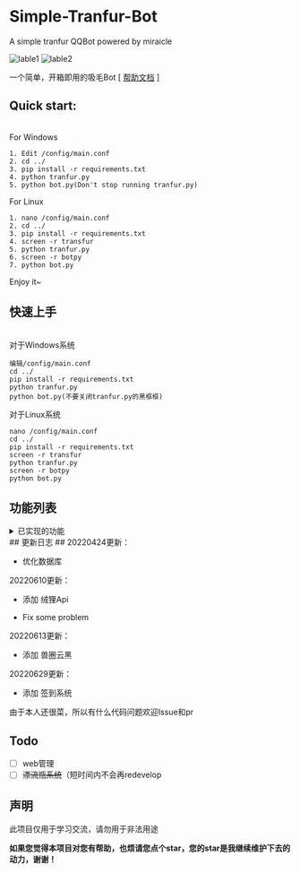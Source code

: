 # Simple-Tranfur-Bot
A simple tranfur QQBot powered by miraicle

![lable1](https://img.shields.io/static/v1?label=python&message=3.9&color=green) ![lable2](https://img.shields.io/static/v1?label=powered%20by&message=miraicle&color=red)

一个简单，开箱即用的吸毛Bot  [ [帮助文档](https://www.uwpg.xyz/docs "帮助文档") ]

## Quick start: ##
<br>
  For Windows 

    1. Edit /config/main.conf 
    2. cd ../
    3. pip install -r requirements.txt
    4. python tranfur.py
	5. python bot.py(Don't stop running tranfur.py)

  For Linux

    1. nano /config/main.conf 
    2. cd ../
    3. pip install -r requirements.txt
    4. screen -r transfur
    5. python tranfur.py
    6. screen -r botpy
    7. python bot.py

Enjoy it~

## 快速上手 ##
<br>
   对于Windows系统

    编辑/config/main.conf 
    cd ../
    pip install -r requirements.txt
    python tranfur.py
	python bot.py(不要关闭tranfur.py的黑框框) 

   对于Linux系统

    nano /config/main.conf 
    cd ../
    pip install -r requirements.txt
    screen -r transfur
    python tranfur.py
    screen -r botpy
    python bot.py
## 功能列表
<details>
<summary>已实现的功能</summary>

### 已实现的常用功能
- [x] 来只毛
- [x] 来只xxx
- [x] 找毛图 x
- [x] 每日鉴毛
- [x] 查云黑

</details>
## 更新日志 ##
20220424更新：

- 优化数据库

20220610更新：

- 添加 绒狸Api

- Fix some problem

20220613更新：

- 添加 兽圈云黑

20220629更新：

- 添加 签到系统

由于本人还很菜，所以有什么代码问题欢迎Issue和pr

## Todo
- [ ] web管理
- [ ] <s>漂流瓶系统</s>（短时间内不会再redevelop
## 声明
此项目仅用于学习交流，请勿用于非法用途


**如果您觉得本项目对您有帮助，也烦请您点个star，您的star是我继续维护下去的动力，谢谢！**
